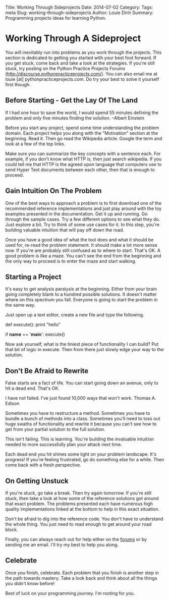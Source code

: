 Title: Working Through Sideprojects
Date: 2014-07-02
Category: 
Tags: meta
Slug: working-through-sideprojects
Author: Louie Dinh
Summary: Programming projects ideas for learning Python.

Working Through A Sideproject
=============================

You will inevitably run into problems as you work through the projects. 
This section is dedicated to getting you started with your best foot forward.
If you get stuck, come back and take a look at the strategies. If you're still stuck,
try posting on the Python Practice Projects Forums (http://discourse.pythonpracticeprojects.com/).
You can also email me at louie [at] pythonpracticeprojects.com. Do try your best to solve it
yourself first though. 

Before Starting - Get the Lay Of The Land
-----------------------------------------

   If I had one hour to save the world, I would spend 55 minutes 
   defining the problem and only five minutes finding the solution. 
                                                  –Albert Einstein

Before you start any project, spend some time understanding the problem domain. Each project helps you along with 
the "Motivation" section at the beginning. Read it. Then go read the Wikipedia article. Google the term and 
look at a few of the top links.

Make sure you can summarize the key concepts with a sentence each. For example, if you don't know what HTTP is,
 then just search wikipedia. If you could tell me that HTTP is the agreed upon language that computers use to
 send Hyper Text documents between each other, then that is enough to proceed.

Gain Intuition On The Problem
------------------------------

One of the best ways to approach a problem is to first download one of the recommended
reference implementations and just play around with the toy examples presented in the documentation.
Get it up and running. Go through the sample cases. Try a few different options
to see what they do. Just explore a bit. Try to think of some use cases for it.
In this step, you're building valuable intuition that will pay off down the road.

Once you have a good idea of what the tool does and what it should be used for,
re-read the problem statement. It should make a lot more sense now. 
If you're are probably still confused as to where to start. That's OK. A good problem
is like a maze. You can't see the end from the beginning and the only way to proceed
is to enter the maze and start walking.

Starting a Project
------------------

It's easy to get analysis paralysis at the beginning. Either from your brain
going completely blank to a hundred possible solutions. It doesn't matter where
on this spectrum you fall. Everyone is going to start the problem in the same way.

Just open up a text editor, create a new file and type the following.

   def execute():
       print "hello"

   if __name__ == '__main__':
       execute()

Now ask yourself, what is the tiniest piece of functionality I can build?
Put that bit of logic in execute. Then from there just slowly edge your way to the solution.

Don't Be Afraid to Rewrite
--------------------------

False starts are a fact of life. You can start going down an avenue,
only to hit a dead end. That's OK. 

   I have not failed. I've just found 10,000 ways that won't work.
   Thomas A. Edison

Sometimes you have to restructure a method. Sometimes you have to 
bundle a bunch of methods into a class. Sometimes you'll need 
to toss out huge swaths of functionality and rewrite it because
you can't see how to get from your partial solution to the full
solution. 

This isn't failing. This is learning. You're building the invaluable
intuition needed to more successfully plan your attack next time.

Each dead end you hit shines some light on your problem landscape.
It's progress! If you're feeling frustrated, go do something else for 
a while. Then come back with a fresh perspective.


On Getting Unstuck
------------------

If you're stuck, go take a break. Then try again tomorrow.
If you're still stuck, then take a look at how some of the
reference solutions got around that exact problem. The
problems presented each have numerous high quality implementations 
linked at the bottom to help in this exact situation.

Don't be afraid to dig into the reference code. You don't have to understand the whole thing.
You just need to read enough to get around your road block.

Finally, you can always reach out for help either on the [forums](http://discourse.pythonpracticeprojects.com)
or by sending me an email. I'll try my best to help you along.


Celebrate
---------

Once you finish, celebrate. Each problem that you finish
is another step in the path towards mastery. Take a look back
and think about all the things you didn't know before!

Best of luck on your programming journey. I'm rooting for you.
